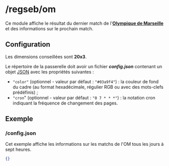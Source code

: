 # /regseb/om

Ce module affiche le résultat du dernier match de
l'**[Olympique de Marseille](http://www.om.net/)** et des informations sur le
prochain match.

## Configuration

Les dimensions conseillées sont **20x3**.

Le répertoire de la passerelle doit avoir un fichier ***config.json***
contenant un objet [JSON](http://www.json.org "JavaScript Object Notation")
avec les propriétés suivantes :

- `"color"` (optionnel - valeur par défaut : `"#03a9f4"`) : la couleur de fond
  du cadre (au format hexadécimale, régulier RGB ou avec des mots-clefs
  prédéfinis) ;
- `"cron`" (optionnel - valeur par défaut : `"0 7 * * *"`) : la notation cron
  indiquant la fréquence de changement des pages.

## Exemple

### /config.json

Cet exemple affiche les informations sur les matchs de l'OM tous les jours à
sept heures.

```JSON
{}
```
